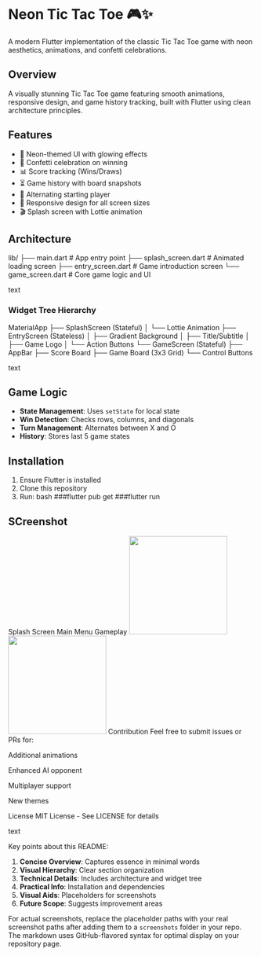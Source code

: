 # Neon Tic Tac Toe 🎮✨

A modern Flutter implementation of the classic Tic Tac Toe game with neon aesthetics, animations, and confetti celebrations.

## Overview
A visually stunning Tic Tac Toe game featuring smooth animations, responsive design, and game history tracking, built with Flutter using clean architecture principles.

## Features
- 🌈 Neon-themed UI with glowing effects
- 🎉 Confetti celebration on winning
- 📊 Score tracking (Wins/Draws)
- ⏳ Game history with board snapshots
- 🔄 Alternating starting player
- 📱 Responsive design for all screen sizes
- 🎬 Splash screen with Lottie animation

## Architecture
lib/
├── main.dart # App entry point
├── splash_screen.dart # Animated loading screen
├── entry_screen.dart # Game introduction screen
└── game_screen.dart # Core game logic and UI

text

### Widget Tree Hierarchy
MaterialApp
├── SplashScreen (Stateful)
│ └── Lottie Animation
├── EntryScreen (Stateless)
│ ├── Gradient Background
│ ├── Title/Subtitle
│ ├── Game Logo
│ └── Action Buttons
└── GameScreen (Stateful)
├── AppBar
├── Score Board
├── Game Board (3x3 Grid)
└── Control Buttons

text


## Game Logic
- **State Management**: Uses `setState` for local state
- **Win Detection**: Checks rows, columns, and diagonals
- **Turn Management**: Alternates between X and O
- **History**: Stores last 5 game states

## Installation
1. Ensure Flutter is installed
2. Clone this repository
3. Run:
bash
   ###flutter pub get
   ###flutter run

## SCreenshot 
Splash Screen	Main Menu	Gameplay
<img src="screenshots/menu.png" width="200">	<img src="screenshots/game.png" width="200">
Contribution
Feel free to submit issues or PRs for:

Additional animations

Enhanced AI opponent

Multiplayer support

New themes

License
MIT License - See LICENSE for details

text

Key points about this README:
1. **Concise Overview**: Captures essence in minimal words
2. **Visual Hierarchy**: Clear section organization
3. **Technical Details**: Includes architecture and widget tree
4. **Practical Info**: Installation and dependencies
5. **Visual Aids**: Placeholders for screenshots
6. **Future Scope**: Suggests improvement areas

For actual screenshots, replace the placeholder paths with your real screenshot paths after adding them to a `screenshots` folder in your repo. The markdown uses GitHub-flavored syntax for optimal display on your repository page.
